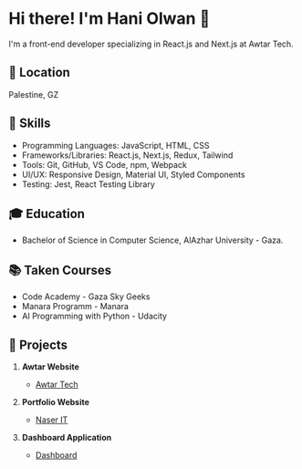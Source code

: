 # Hi there! I'm Hani Olwan 👋

I'm a front-end developer specializing in React.js and Next.js at Awtar Tech.

## 📍 Location
Palestine, GZ

## 🔧 Skills
- Programming Languages: JavaScript, HTML, CSS
- Frameworks/Libraries: React.js, Next.js, Redux, Tailwind
- Tools: Git, GitHub, VS Code, npm, Webpack
- UI/UX: Responsive Design, Material UI, Styled Components
- Testing: Jest, React Testing Library

## 🎓 Education
- Bachelor of Science in Computer Science, AlAzhar University - Gaza.

## 📚 Taken Courses
- Code Academy - Gaza Sky Geeks
- Manara Programm - Manara
- AI Programming with Python - Udacity

## 🚀 Projects
1. **Awtar Website**
    - [Awtar Tech](https://www.awtartec.com/)

2. **Portfolio Website**
    - [Naser IT](https://naserit.netlify.app)

3. **Dashboard Application**
    - [Dashboard](https://dashboard-hani.netlify.app)

